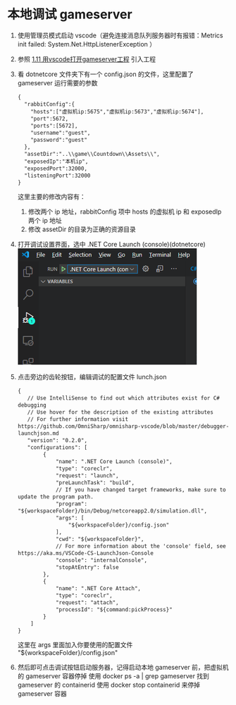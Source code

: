 # 本地调试 gameserver

1. 使用管理员模式启动 vscode（避免连接消息队列服务器时有报错：Metrics init failed: System.Net.HttpListenerException ）

2. 参照 [1.11 用vscode打开gameserver工程](http://192.168.2.76:8090/pages/viewpage.action?pageId=19238338) 引入工程

3. 看 dotnetcore 文件夹下有一个 config.json 的文件，这里配置了 gameserver 运行需要的参数

   ```
   {
     "rabbitConfig":{
       "hosts":["虚拟机ip:5675","虚拟机ip:5673","虚拟机ip:5674"],
       "port":5672,
       "ports":[5672],
       "username":"guest",
       "password":"guest"
     },
     "assetDir":"..\\game\\Countdown\\Assets\\",
     "exposedIp":"本机ip",
     "exposedPort":32000,
     "listeningPort":32000
   }
   ```

   这里主要的修改内容有：

   1. 修改两个 ip 地址，rabbitConfig 项中 hosts 的虚拟机 ip 和 exposedIp 两个 ip 地址
   2. 修改 assetDir 的目录为正确的资源目录

4. 打开调试设置界面，选中 .NET Core Launch (console)(dotnetcore)
   ![dotnetcore_debug](https://raw.githubusercontent.com/3rdyeah/3rdpics/master/picbed/dotnetcore_debug.png)

5. 点击旁边的齿轮按钮，编辑调试的配置文件 lunch.json

   ```
   {
      // Use IntelliSense to find out which attributes exist for C# debugging
      // Use hover for the description of the existing attributes
      // For further information visit https://github.com/OmniSharp/omnisharp-vscode/blob/master/debugger-launchjson.md
      "version": "0.2.0",
      "configurations": [
           {
               "name": ".NET Core Launch (console)",
               "type": "coreclr",
               "request": "launch",
               "preLaunchTask": "build",
               // If you have changed target frameworks, make sure to update the program path.
               "program": "${workspaceFolder}/bin/Debug/netcoreapp2.0/simulation.dll",
               "args": [
                   "${workspaceFolder}/config.json"
               ],
               "cwd": "${workspaceFolder}",
               // For more information about the 'console' field, see https://aka.ms/VSCode-CS-LaunchJson-Console
               "console": "internalConsole",
               "stopAtEntry": false
           },
           {
               "name": ".NET Core Attach",
               "type": "coreclr",
               "request": "attach",
               "processId": "${command:pickProcess}"
           }
       ]
   }
   ```

   这里在 args 里面加入你要使用的配置文件 "${workspaceFolder}/config.json"

6. 然后即可点击调试按钮启动服务器，记得启动本地 gameserver 前，把虚拟机的 gameserver 容器停掉
   使用 docker ps -a | grep gameserver 找到 gameserver 的 containerid
   使用 docker stop containerid 来停掉 gameserver 容器
